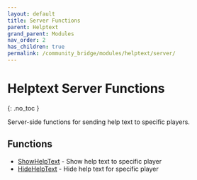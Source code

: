```yaml
---
layout: default
title: Server Functions
parent: Helptext
grand_parent: Modules
nav_order: 2
has_children: true
permalink: /community_bridge/modules/helptext/server/
---
```


# Helptext Server Functions
{: .no_toc }

Server-side functions for sending help text to specific players.

## Functions

- [ShowHelpText](ShowHelpText.md) - Show help text to specific player
- [HideHelpText](HideHelpText.md) - Hide help text for specific player
